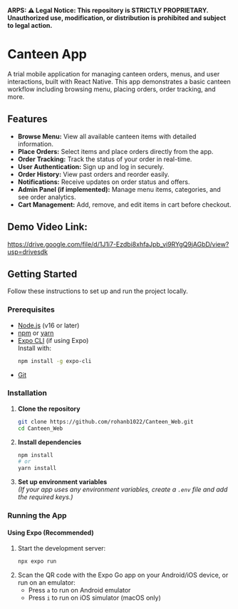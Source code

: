 **ARPS:
⚠️ Legal Notice: This repository is STRICTLY PROPRIETARY. Unauthorized use, modification, or distribution is prohibited and subject to legal action.**

# Canteen App

A trial mobile application for managing canteen orders, menus, and user interactions, built with React Native. This app demonstrates a basic canteen workflow including browsing menu, placing orders, order tracking, and more.

## Features

- **Browse Menu:** View all available canteen items with detailed information.
- **Place Orders:** Select items and place orders directly from the app.
- **Order Tracking:** Track the status of your order in real-time.
- **User Authentication:** Sign up and log in securely.
- **Order History:** View past orders and reorder easily.
- **Notifications:** Receive updates on order status and offers.
- **Admin Panel (if implemented):** Manage menu items, categories, and see order analytics.
- **Cart Management:** Add, remove, and edit items in cart before checkout.

## Demo Video Link: 
https://drive.google.com/file/d/1J1i7-Ezdbi8xhfaJpb_vi9RYgQ9jAGbD/view?usp=drivesdk

## Getting Started

Follow these instructions to set up and run the project locally.

### Prerequisites

- [Node.js](https://nodejs.org/) (v16 or later)
- [npm](https://www.npmjs.com/) or [yarn](https://yarnpkg.com/)
- [Expo CLI](https://docs.expo.dev/get-started/installation/) (if using Expo)  
  Install with:  
  ```bash
  npm install -g expo-cli
  ```
- [Git](https://git-scm.com/)

### Installation

1. **Clone the repository**
   ```bash
   git clone https://github.com/rohanb1022/Canteen_Web.git
   cd Canteen_Web
   ```

2. **Install dependencies**
   ```bash
   npm install
   # or
   yarn install
   ```

3. **Set up environment variables**  
   *(If your app uses any environment variables, create a `.env` file and add the required keys.)*

### Running the App

#### Using Expo (Recommended)

1. Start the development server:
   ```bash
   npx expo run
   ```
2. Scan the QR code with the Expo Go app on your Android/iOS device, or run on an emulator:
   - Press `a` to run on Android emulator
   - Press `i` to run on iOS simulator (macOS only)
